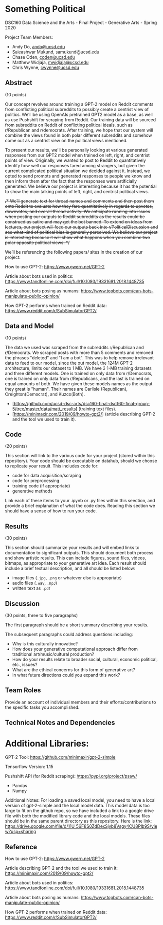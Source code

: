 # Something Political

DSC160 Data Science and the Arts - Final Project - Generative Arts - Spring 2020

Project Team Members: 
- Andy Do, ando@ucsd.edu
- Saieashwar Mukund, samukund@ucsd.edu
- Chase Oden, coden@ucsd.edu
- Matthew Widjaja, mwidjaja@ucsd.edu
- Chris Wynne, cwynne@ucsd.edu


## Abstract

(10 points) 

Our concept revolves around training a GPT-2 model on Reddit comments from conflicting political subreddits to possibly create a centrist view of politics. We’ll be using OpenAIs pretrained GPT2 model as a base, as well as use Pushshift for scraping from Reddit. Our training data will be sourced from subreddits on Reddit of conflicting political ideals, such as r/Republican and r/democrats. After training, we hope that our system will combine the views found in both polar different subreddits and somehow come out as a centrist view on the political views mentioned.

To present our results, we'll be personally looking at various generated responses from our GPT2 model when trained on left, right, and centrist points of view. Originally, we wanted to post to Reddit to quantitatively identify how well our responses fared among strangers, but given the current complicated political situation we decided against it. Instead, we opted to send prompts and generated responses to people we know and then inform them after the fact that the responses were artificially generated. We believe our project is interesting because it has the potential to show the main talking points of left, right, and centrist political views. 

<s>/*
We’ll generate text for thread names and comments and then post them onto Reddit to evaluate how they fare quantitatively in regards to upvotes, downvotes, and overall thread activity. We anticipate running into issues when posting our outputs to Reddit subreddits as the results could be construed as satire and may get the bot banned. To extend on ideas from lectures, our project will feed our outputs back into r/PoliticalDiscussion and see what kind of political bias is generally perceived. We believe our project is interesting because it will show what happens when you combine two polar opposite political views. 
*/</s>

We’ll be referencing the following papers/ sites in the creation of our project:

How to use GPT-2:
https://www.gwern.net/GPT-2

Article about bots used in politics:
https://www.tandfonline.com/doi/full/10.1080/19331681.2018.1448735

Article about bots posing as humans:
https://www.topbots.com/can-bots-manipulate-public-opinion/

How GPT-2 performs when trained on Reddit data:
https://www.reddit.com/r/SubSimulatorGPT2/


## Data and Model

(10 points) 

The data we used was scraped from the subreddits r/Republican and r/Democrats. We scraped posts with more than 5 comments and removed the phrases "deleted" and "I am a bot". This was to help remove irrelevant data to feed to our model, since the out model, the 124M GPT-2 architecture, limits our dataset to 1 MB. We have 3 1-MB training datasets and three different models. One is trained on only data from r/Democrats, one is trained on only data from r/Republicans, and the last is trained on equal amounts of both. We have given these models names as the output they great is "human". Their names are Carlisle (Republican), Creighton(Democrat), and Kuzco(Both).
  - [https://github.com/ucsd-dsc-arts/dsc160-final-dsc160-final-group-5/tree/master/data/matt_results] (training text files).
  - [https://minimaxir.com/2019/09/howto-gpt2/] (article describing GPT-2 and the tool we used to train it). 

## Code

(20 points)

This section will link to the various code for your project (stored within this repository). Your code should be executable on datahub, should we choose to replicate your result. This includes code for: 

- code for data acquisition/scraping
- code for preprocessing
- training code (if appropriate)
- generative methods

Link each of these items to your .ipynb or .py files within this seection, and provide a brief explanation of what the code does. Reading this section we should have a sense of how to run your code.

## Results

(30 points) 

This section should summarize your results and will embed links to documentation to significant outputs. This should document both process and show artistic results. This can include figures, sound files, videos, bitmaps, as appropriate to your generative art idea. Each result should include a brief textual description, and all should be listed below: 

- image files (`.jpg`, `.png` or whatever else is appropriate)
- audio files (`.wav`, `.mp3`)
- written text as `.pdf`

## Discussion

(30 points, three to five paragraphs)

The first paragraph should be a short summary describing your results.

The subsequent paragraphs could address questions including:
- Why is this culturally innovative?
- How does your generative computational approach differ from traditional art/music/cultural production? 
- How do your results relate to broader social, cultural, economic political, etc., issues? 
- What are the ethical concerns for this form of generative art? 
- In what future directions could you expand this work?

## Team Roles

Provide an account of individual members and their efforts/contributions to the specific tasks you accomplished.

## Technical Notes and Dependencies

# Additional Libraries:

GPT-2 Tool:
https://github.com/minimaxir/gpt-2-simple

Tensorflow Version:
1.15

Pushshift API (for Reddit scraping): 
https://pypi.org/project/psaw/

 - Pandas
 - Numpy
 
 Additional Notes:
 For loading a saved local model, you need to have a local version of gpt-2-simple and the local model data. 
 This model data is too large to fit on the github repo, so we have included a link to a google drive file with both the modified library code and the local models. These files should be in the same parent directory as this repository.
Here is the link: https://drive.google.com/file/d/11U_56F8S0ZdDexSjvb8Vsgy4CU8Plb9S/view?usp=sharing
## Reference
How to use GPT-2:
https://www.gwern.net/GPT-2

Article describing GPT-2 and the tool we used to train it:
https://minimaxir.com/2019/09/howto-gpt2/ 

Article about bots used in politics:
https://www.tandfonline.com/doi/full/10.1080/19331681.2018.1448735

Article about bots posing as humans:
https://www.topbots.com/can-bots-manipulate-public-opinion/

How GPT-2 performs when trained on Reddit data:
https://www.reddit.com/r/SubSimulatorGPT2/

